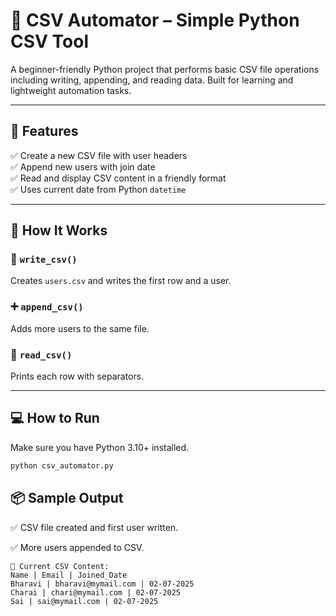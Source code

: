 # 📂 CSV Automator – Simple Python CSV Tool

A beginner-friendly Python project that performs basic CSV file operations including writing, appending, and reading data. Built for learning and lightweight automation tasks.

---

## 🔧 Features

✅ Create a new CSV file with user headers  
✅ Append new users with join date  
✅ Read and display CSV content in a friendly format  
✅ Uses current date from Python `datetime`

---

## 📁 How It Works

### 📝 `write_csv()`  
Creates `users.csv` and writes the first row and a user.

### ➕ `append_csv()`  
Adds more users to the same file.

### 📖 `read_csv()`  
Prints each row with separators.

---

## 💻 How to Run

Make sure you have Python 3.10+ installed.

```bash
python csv_automator.py
```
## 📦 Sample Output

✅ CSV file created and first user written.

✅ More users appended to CSV.

```
📄 Current CSV Content:
Name | Email | Joined_Date
Bharavi | bharavi@mymail.com | 02-07-2025
Charai | chari@mymail.com | 02-07-2025
Sai | sai@mymail.com | 02-07-2025
```
